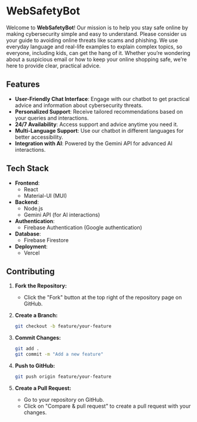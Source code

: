 # WebSafetyBot

Welcome to **WebSafetyBot**! Our mission is to help you stay safe online by making cybersecurity simple and easy to understand. Please consider us your guide to avoiding online threats like scams and phishing. We use everyday language and real-life examples to explain complex topics, so everyone, including kids, can get the hang of it. Whether you’re wondering about a suspicious email or how to keep your online shopping safe, we’re here to provide clear, practical advice.

## Features

- **User-Friendly Chat Interface**: Engage with our chatbot to get practical advice and information about cybersecurity threats.
- **Personalized Support**: Receive tailored recommendations based on your queries and interactions.
- **24/7 Availability**: Access support and advice anytime you need it.
- **Multi-Language Support**: Use our chatbot in different languages for better accessibility.
- **Integration with AI**: Powered by the Gemini API for advanced AI interactions.

## Tech Stack

- **Frontend**: 
  - React
  - Material-UI (MUI)
- **Backend**: 
  - Node.js
  - Gemini API (for AI interactions)
- **Authentication**: 
  - Firebase Authentication (Google authentication)
- **Database**: 
  - Firebase Firestore
- **Deployment**: 
  - Vercel

## Contributing

1. **Fork the Repository:**

   - Click the "Fork" button at the top right of the repository page on GitHub.

2. **Create a Branch:**

   ```bash
   git checkout -b feature/your-feature
   ```

3. **Commit Changes:**

   ```bash
   git add .
   git commit -m "Add a new feature"
   ```

4. **Push to GitHub:**

   ```bash
   git push origin feature/your-feature
   ```

5. **Create a Pull Request:**

   - Go to your repository on GitHub.
   - Click on "Compare & pull request" to create a pull request with your changes.
